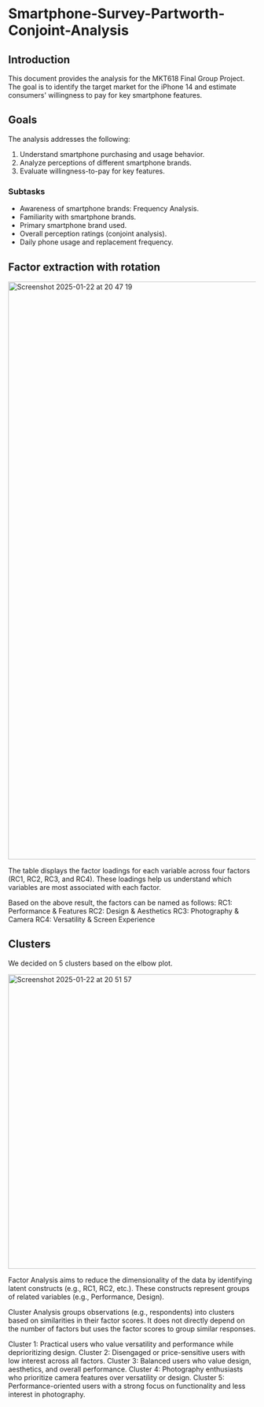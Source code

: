 # Smartphone-Survey-Partworth-Conjoint-Analysis

## Introduction
This document provides the analysis for the MKT618 Final Group Project. The goal is to identify the target market for the iPhone 14 and estimate consumers' willingness to pay for key smartphone features.

## Goals
The analysis addresses the following:
1. Understand smartphone purchasing and usage behavior.
2. Analyze perceptions of different smartphone brands.
3. Evaluate willingness-to-pay for key features.

### Subtasks
- Awareness of smartphone brands: Frequency Analysis.
- Familiarity with smartphone brands.
- Primary smartphone brand used.
- Overall perception ratings (conjoint analysis).
- Daily phone usage and replacement frequency.

## Factor extraction with rotation
<img width="1173" alt="Screenshot 2025-01-22 at 20 47 19" src="https://github.com/user-attachments/assets/f8634ab3-9a44-49cd-a2a9-6ef56dae1778" />

The table displays the factor loadings for each variable across four factors (RC1, RC2, RC3, and RC4). These loadings help us understand which variables are most associated with each factor.

Based on the above result, the factors can be named as follows:
RC1: Performance & Features
RC2: Design & Aesthetics
RC3: Photography & Camera
RC4: Versatility & Screen Experience


## Clusters
We decided on 5 clusters based on the elbow plot.

<img width="598" alt="Screenshot 2025-01-22 at 20 51 57" src="https://github.com/user-attachments/assets/2b122940-8d72-4d93-9804-cc382d5820a0" />

Factor Analysis aims to reduce the dimensionality of the data by identifying latent constructs (e.g., RC1, RC2, etc.). These constructs represent groups of related variables (e.g., Performance, Design).

Cluster Analysis groups observations (e.g., respondents) into clusters based on similarities in their factor scores. It does not directly depend on the number of factors but uses the factor scores to group similar responses.

Cluster 1: Practical users who value versatility and performance while deprioritizing design.
Cluster 2: Disengaged or price-sensitive users with low interest across all factors.
Cluster 3: Balanced users who value design, aesthetics, and overall performance.
Cluster 4: Photography enthusiasts who prioritize camera features over versatility or design.
Cluster 5: Performance-oriented users with a strong focus on functionality and less interest in photography.
